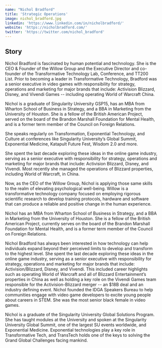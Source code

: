 ```yaml
---
name: "Nichol Bradford"
title: 'Strategic Operations'
image: nichol_bradford.jpg
linkedin: 'https://www.linkedin.com/in/nicholbradford/'
website: 'https://nicholbradford.com/'
twitter: 'https://twitter.com/nichol_bradford'
---
```


## Story

Nichol Bradford is fascinated by human potential and technology. She is the CEO & Founder of the Willow Group and the Executive Director and co-founder of the Transformative Technology Lab, Conference, and TT200 List. Prior to becoming a leader in Transformative Technology, Bradford was a senior executive in video games with responsibility for strategy, operations and marketing for major brands that include: Activision Blizzard, Disney, and Vivendi Games -- including operating World of Warcraft China.

Nichol is a graduate of Singularity University GSP15, has an MBA from Wharton School of Business in Strategy, and a BBA in Marketing from the University of Houston. She is a fellow of the British American Project, served on the board of the Brandon Marshall Foundation for Mental Health, and is a former term member of the Council on Foreign Relations.

She speaks regularly on Transformation, Exponential Technology, and Culture at conferences like Singularity University’s Global Summit, Exponential Medicine, Katapult Future Fest, Wisdom 2.0 and more.

She spent the last decade exploring these ideas in the online game industry, serving as a senior executive with responsibility for strategy, operations and marketing for major brands that include: Activision Blizzard, Disney, and Vivendi. Most recently she managed the operations of Blizzard properties, including World of Warcraft, in China.

Now, as the CEO of the Willow Group, Nichol is applying those same skills to the realm of elevating psychological well-being. Willow is a transformative technology company focused on employing rigorous scientific research to develop training protocols, hardware and software that can produce a reliable and positive change in the human experience.

Nichol has an MBA from Wharton School of Business in Strategy, and a BBA in Marketing from the University of Houston. She is a fellow of the British American Project, currently serves on the board of the Brandon Marshall Foundation for Mental Health, and is a former term member of the Council on Foreign Relations.

Nichol Bradford has always been interested in how technology can help individuals expand beyond their perceived limits to develop and transform to the highest level. She spent the last decade exploring these ideas in the online game industry, serving as a senior executive with responsibility for strategy, operations and marketing for major brands that include: Activision/Blizzard, Disney, and Vivendi. This included career highlights such as operating World of Warcraft and all of Blizzard Entertainment’s properties in China as well as holding a key role on the Vivendi Games team responsible for the Activision-Blizzard merger -- an $18B deal and an industry defining event. Nichol founded the IDGA Speakers Bureau to help communities engage with video game developers to excite young people about careers in STEM. She was the most senior black female in video games.

Nichol is a graduate of the Singularity University Global Solutions Program. She has taught modules at the University and spoken at the Singularity University Global Summit, one of the largest SU events worldwide, and Exponential Medicine. Exponential technologies play a key role in Transformative Tech, and TransTech holds one of the keys to solving the Grand Global Challenges facing mankind.
